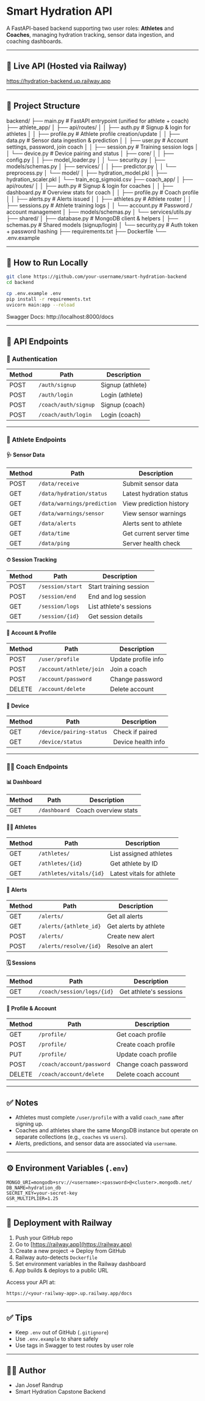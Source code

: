 # Smart Hydration API

A FastAPI-based backend supporting two user roles: **Athletes** and **Coaches**, managing hydration tracking, sensor data ingestion, and coaching dashboards.

---

## 🔗 Live API (Hosted via Railway)

https://hydration-backend.up.railway.app

---

## 📁 Project Structure

backend/
├── main.py # FastAPI entrypoint (unified for athlete + coach)
├── athlete_app/
│ ├── api/routes/
│ │ ├── auth.py # Signup & login for athletes
│ │ ├── profile.py # Athlete profile creation/update
│ │ ├── data.py # Sensor data ingestion & prediction
│ │ ├── user.py # Account settings, password, join coach
│ │ ├── session.py # Training session logs
│ │ └── device.py # Device pairing and status
│ ├── core/
│ │ ├── config.py
│ │ ├── model_loader.py
│ │ └── security.py
│ ├── models/schemas.py
│ ├── services/
│ │ ├── predictor.py
│ │ └── preprocess.py
│ └── model/
│ ├── hydration_model.pkl
│ ├── hydration_scaler.pkl
│ └── train_ecg_sigmoid.csv
├── coach_app/
│ ├── api/routes/
│ │ ├── auth.py # Signup & login for coaches
│ │ ├── dashboard.py # Overview stats for coach
│ │ ├── profile.py # Coach profile
│ │ ├── alerts.py # Alerts issued
│ │ ├── athletes.py # Athlete roster
│ │ ├── sessions.py # Athlete training logs
│ │ └── account.py # Password / account management
│ ├── models/schemas.py
│ └── services/utils.py
├── shared/
│ ├── database.py # MongoDB client & helpers
│ ├── schemas.py # Shared models (signup/login)
│ └── security.py # Auth token + password hashing
├── requirements.txt
├── Dockerfile
└── .env.example

---

## 🚀 How to Run Locally

```bash
git clone https://github.com/your-username/smart-hydration-backend
cd backend

cp .env.example .env
pip install -r requirements.txt
uvicorn main:app --reload
```

Swagger Docs: http://localhost:8000/docs

---

## 🚀 API Endpoints

### 🔐 Authentication

| Method | Path                 | Description      |
| ------ | -------------------- | ---------------- |
| POST   | `/auth/signup`       | Signup (athlete) |
| POST   | `/auth/login`        | Login (athlete)  |
| POST   | `/coach/auth/signup` | Signup (coach)   |
| POST   | `/coach/auth/login`  | Login (coach)    |

---

### 🧍 Athlete Endpoints

#### 🩺 Sensor Data

| Method | Path                        | Description             |
| ------ | --------------------------- | ----------------------- |
| POST   | `/data/receive`             | Submit sensor data      |
| GET    | `/data/hydration/status`    | Latest hydration status |
| GET    | `/data/warnings/prediction` | View prediction history |
| GET    | `/data/warnings/sensor`     | View sensor warnings    |
| GET    | `/data/alerts`              | Alerts sent to athlete  |
| GET    | `/data/time`                | Get current server time |
| GET    | `/data/ping`                | Server health check     |

#### ⏱ Session Tracking

| Method | Path             | Description             |
| ------ | ---------------- | ----------------------- |
| POST   | `/session/start` | Start training session  |
| POST   | `/session/end`   | End and log session     |
| GET    | `/session/logs`  | List athlete's sessions |
| GET    | `/session/{id}`  | Get session details     |

#### 👤 Account & Profile

| Method | Path                    | Description         |
| ------ | ----------------------- | ------------------- |
| POST   | `/user/profile`         | Update profile info |
| POST   | `/account/athlete/join` | Join a coach        |
| POST   | `/account/password`     | Change password     |
| DELETE | `/account/delete`       | Delete account      |

#### 📡 Device

| Method | Path                     | Description        |
| ------ | ------------------------ | ------------------ |
| GET    | `/device/pairing-status` | Check if paired    |
| GET    | `/device/status`         | Device health info |

---

### 🧑‍🏫 Coach Endpoints

#### 📊 Dashboard

| Method | Path         | Description          |
| ------ | ------------ | -------------------- |
| GET    | `/dashboard` | Coach overview stats |

#### 🧑‍💻 Athletes

| Method | Path                    | Description               |
| ------ | ----------------------- | ------------------------- |
| GET    | `/athletes/`            | List assigned athletes    |
| GET    | `/athletes/{id}`        | Get athlete by ID         |
| GET    | `/athletes/vitals/{id}` | Latest vitals for athlete |

#### 🚨 Alerts

| Method | Path                   | Description           |
| ------ | ---------------------- | --------------------- |
| GET    | `/alerts/`             | Get all alerts        |
| GET    | `/alerts/{athlete_id}` | Get alerts by athlete |
| POST   | `/alerts/`             | Create new alert      |
| POST   | `/alerts/resolve/{id}` | Resolve an alert      |

#### 🗓 Sessions

| Method | Path                       | Description            |
| ------ | -------------------------- | ---------------------- |
| GET    | `/coach/session/logs/{id}` | Get athlete's sessions |

#### 🧾 Profile & Account

| Method | Path                      | Description           |
| ------ | ------------------------- | --------------------- |
| GET    | `/profile/`               | Get coach profile     |
| POST   | `/profile/`               | Create coach profile  |
| PUT    | `/profile/`               | Update coach profile  |
| POST   | `/coach/account/password` | Change coach password |
| DELETE | `/coach/account/delete`   | Delete coach account  |

---

## ✅ Notes

- Athletes must complete `/user/profile` with a valid `coach_name` after signing up.
- Coaches and athletes share the same MongoDB instance but operate on separate collections (e.g., `coaches` vs `users`).
- Alerts, predictions, and sensor data are associated via `username`.

---

## ⚙️ Environment Variables (`.env`)

```env
MONGO_URI=mongodb+srv://<username>:<password>@<cluster>.mongodb.net/
DB_NAME=hydration_db
SECRET_KEY=your-secret-key
GSR_MULTIPLIER=1.25
```

---

## 🧼 Deployment with Railway

1. Push your GitHub repo
2. Go to [https://railway.app](https://railway.app)
3. Create a new project → Deploy from GitHub
4. Railway auto-detects `Dockerfile`
5. Set environment variables in the Railway dashboard
6. App builds & deploys to a public URL

Access your API at:

```
https://<your-railway-app>.up.railway.app/docs
```

---

## ✅ Tips

- Keep `.env` out of GitHub (`.gitignore`)
- Use `.env.example` to share safely
- Use tags in Swagger to test routes by user role

---

## 👨‍💻 Author

- Jan Josef Randrup
- Smart Hydration Capstone Backend

